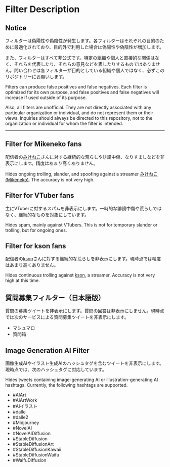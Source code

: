 # Filter Description

## Notice

フィルターは偽陽性や偽陰性が発生します。各フィルターはそれぞれの目的のために最適化されており、目的外で利用した場合は偽陽性や偽陰性が増加します。

また、フィルターはすべて非公式です。特定の組織や個人と直接的な関係はなく、それらを代表したり、それらの意見などを表したりするものではありません。問い合わせは各フィルターが目的としている組織や個人ではなく、必ずこのリポジトリーにお願いします。

Filters can produce false positives and false negatives. Each filter is optimized for its own purpose, and false positives and false negatives will increase if used outside of its purpose.

Also, all filters are unofficial. They are not directly associated with any particular organization or individual, and do not represent them or their views. Inquiries should always be directed to this repository, not to the organization or individual for whom the filter is intended.

----------

## Filter for Mikeneko fans

配信者の[みけねこ](https://twitter.com/95rn16)さんに対する継続的な荒らしや誹謗中傷、なりすましなどを非表示にします。精度はあまり高くありません。

Hides ongoing trolling, slander, and spoofing against a streamer [みけねこ (Mikeneko)](https://twitter.com/95rn16). The accuracy is not very high.

## Filter for VTuber fans

主にVTuberに対するスパムを非表示にします。一時的な誹謗中傷や荒らしではなく、継続的なものを対象にしています。

Hides spam, mainly against VTubers. This is not for temporary slander or trolling, but for ongoing ones.

## Filter for kson fans

配信者の[kson](https://twitter.com/ksononair)さんに対する継続的な荒らしを非表示にします。現時点では精度はあまり高くありません。

Hides continuous trolling against [kson](https://twitter.com/ksononair), a streamer. Accuracy is not very high at this time.

## 質問募集フィルター（日本語版）

質問の募集ツイートを非表示にします。質問の回答は非表示にしません。現時点では次のサービスによる質問募集ツイートを非表示にします。

- マシュマロ
- 質問箱

## Image Generation AI Filter

画像生成AIやイラスト生成AIのハッシュタグを含むツイートを非表示にします。現時点では、次のハッシュタグに対応しています。

Hides tweets containing image-generating AI or illustration-generating AI hashtags. Currently, the following hashtags are supported.

- #AIArt
- #AIArtWork
- #AIイラスト
- #dalle
- #dalle2
- #Midjourney
- #NovelAI
- #NovelAIDiffusion
- #StableDiffusion
- #StableDiffusionArt
- #StableDiffusionKawaii
- #StableDiffusionWaifu
- #WaifuDiffusion
